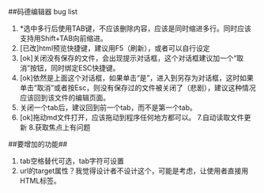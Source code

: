 ﻿##码德编辑器 bug list

1. \*选中多行后使用TAB键，不应该删除内容，应该是同时缩进多行。同时应该支持用Shift+TAB向前缩进。
2. [已改]html预览快捷键，建议用F5（刷新），或者可以自行设定
3. [ok]关闭没有保存的文件，会出现提示对话框，这个对话框建议加一个“取消”按钮，同时绑定ESC快捷键。
4. [ok]依然是上面这个对话框，如果单击“是”，进入到另存为对话框，这时如果单击“取消”或者按Esc，则没有保存过的文件被关闭了（悲剧），建议这种情况应该回到该文件的编辑页面。
5. 关闭一个tab后，建议回到前一个tab，而不是第一个tab。
6. [ok]拖动md文件打开，应该拖动到程序任何地方都可以。
7.自动读取文件更新
8.获取焦点上有问题

##要增加的功能##
1. tab空格替代可选，tab字符可设置
2. url的target属性？我觉得设计者不设计这个，可能是考虑，让使用者直接用HTML标签。